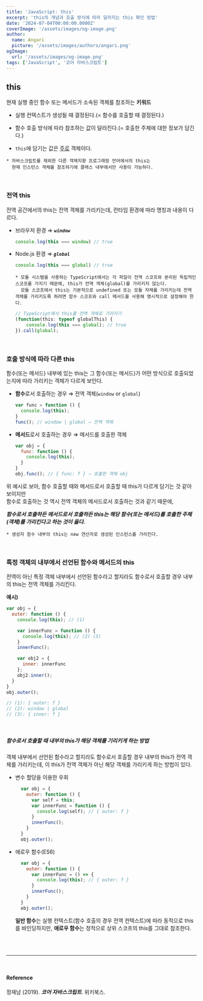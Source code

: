 ```yaml
---
title: 'JavaScript: this'
excerpt: 'this의 개념과 호출 방식에 따라 달라지는 this 확인 방법'
date: '2024-07-04T00:00:00.0000Z'
coverImage: '/assets/images/og-image.png'
author:
  name: Angari
  picture: '/assets/images/authors/angari.png'
ogImage:
  url: '/assets/images/og-image.png'
tags: ['JavaScript', '코어 자바스크립트']
---
```


## **this**

현재 실행 중인 함수 또는 메서드가 소속된 객체를 참조하는 **키워드**

- 실행 컨텍스트가 생성될 때 결정된다.(= 함수를 호출할 때 결정된다.)

- 함수 호출 방식에 따라 참조하는 값이 달라진다.(= 호출한 주체에 대한 정보가 담긴다.)

- `this`에 담기는 값은 <u>주로</u> 객체이다.

```
* 자바스크립트를 제외한 다른 객체지향 프로그래밍 언어에서의 this는 
  현재 인스턴스 객체를 참조하기에 클래스 내부에서만 사용이 가능하다.
```

<br/>

### 전역 this
전역 공간에서의 this는 전역 객체를 가리키는데, 런타임 환경에 따라 명칭과 내용이 다르다.

- 브라우저 환경 ⇒ **_`window`_**
  ```js
  console.log(this === window) // true
  ```

- Node.js 환경 ⇒ **_`global`_**
  ```js
  console.log(this === global) // true
  ```
  

  ```
  * 모듈 시스템을 사용하는 TypeScript에서는 각 파일이 전역 스코프와 분리된 독립적인 스코프를 가지기 때문에, this가 전역 객체(global)를 가리키지 않는다.
    모듈 스코프에서 this는 기본적으로 undefined 또는 모듈 자체를 가리키는데 전역 객체를 가리키도록 하려면 함수 스코프와 call 메서드를 사용해 명시적으로 설정해야 한다.
  ```

  ```ts
  // TypeScript에서 this를 전역 객체로 가리키기
  (function(this: typeof globalThis) {
      console.log(this === global); // true
  }).call(global);
  ```

<br/>

### 호출 방식에 따라 다른 this

함수(또는 메서드) 내부에 있는 this는 그 함수(또는 메서드)가 어떤 방식으로 호출되었는지에 따라 가리키는 객체가 다르게 보인다.

- **함수**로서 호출하는 경우 ⇒ 전역 객체(`window` or `global`)

  ```js
  var func = function () {
    console.log(this);
  }
  func(); // window | global ⇒ 전역 객체
  ```

- **메서드**로서 호출하는 경우 ⇒ 메서드를 호출한 객체

  ```js
  var obj = {
    func: function () {
      console.log(this);
    }
  }
  obj.func(); // { func: f } ⇒ 호출한 객체 obj
  ```

위 예시로 보아, 함수 호출할 때와 메서드로서 호출할 때 this가 다르게 담기는 것 같아 보이지만  
함수로 호출하는 것 역시 전역 객체의 메서드로서 호출하는 것과 같기 때문에,  

**_함수로서 호출하든 메서드로서 호출하든 this는 해당 함수(또는 메서드)를 호출한 주체(객체)를 가리킨다고 하는 것이 옳다._**

```
* 생성자 함수 내부의 this는 new 연산자로 생성된 인스턴스를 가리킨다.
```

<br/>

### 특정 객체의 내부에서 선언된 함수와 메서드의 this

전역이 아닌 특정 객체 내부에서 선언된 함수라고 할지라도 함수로서 호출할 경우 내부의 this는 전역 객체를 가리킨다.

**예시)**
  ```js
  var obj = {
    outer: function () {
      console.log(this); // (1)

      var innerFunc = function () {
        console.log(this); // (2) (3)
      }
      innerFunc();

      var obj2 = {
        inner: innerFunc
      };
      obj2.inner();
    }
  }
  obj.outer();

  // (1): { outer: f }
  // (2): window | global
  // (3): { inner: f }
  ```

<br/>

##### 함수로서 호출할 때 내부의 this가 해당 객체를 기리키게 하는 방법

객체 내부에서 선언된 함수라고 할지라도 함수로서 호출할 경우 내부의 this가 전역 객체를 가리키는데, 이 this가 전역 객체가 아닌 해당 객체를 가리키게 하는 방법이 있다.

- 변수 할당을 이용한 우회
  ```js
    var obj = {
      outer: function () {
        var self = this;
        var innerFunc = function () {
          console.log(self); // { outer: f }
        }
        innerFunc();
      }
    }
    obj.outer();
  ```

- 애로우 함수(ES6)
  ```js
    var obj = {
      outer: function () {
        var innerFunc = () => {
          console.log(this); // { outer: f }
        }
        innerFunc();
      }
    }
    obj.outer();
  ```

  **일반 함수**는 실행 컨텍스트(함수 호출의 경우 전역 컨텍스트)에 따라 동적으로 this를 바인딩하지만,
  **애로우 함수**는 정적으로 상위 스코프의 this를 그대로 참조한다.

<br/>
<br/>

---

<br/>

#### Reference

정재남 (2019). **_코어 자바스크립트_**. 위키북스.